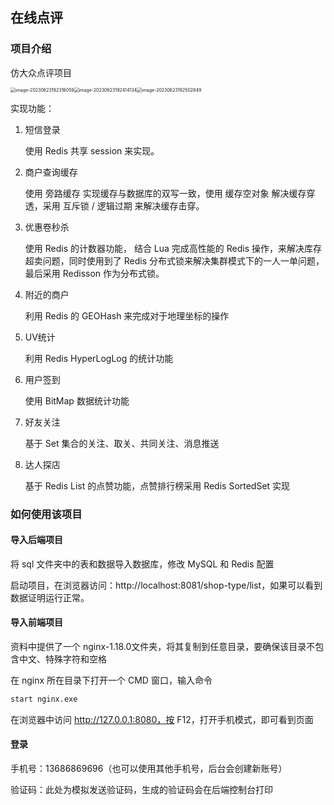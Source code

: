 ## 在线点评

### 项目介绍

仿大众点评项目

<img src="https://typora-1314662469.cos.ap-shanghai.myqcloud.com/img/202306231923505.png" alt="image-20230623192316059" style="zoom:50%;" /><img src="https://typora-1314662469.cos.ap-shanghai.myqcloud.com/img/202306231924290.png" alt="image-20230623192414134" style="zoom:50%;" /><img src="https://typora-1314662469.cos.ap-shanghai.myqcloud.com/img/202306231925871.png" alt="image-20230623192502849" style="zoom:50%;" />

实现功能：

1. 短信登录

   使用 Redis 共享 session 来实现。

2. 商户查询缓存

   使用 旁路缓存 实现缓存与数据库的双写一致，使用 缓存空对象 解决缓存穿透，采用 互斥锁 / 逻辑过期 来解决缓存击穿。

3. 优惠卷秒杀

   使用 Redis 的计数器功能， 结合 Lua 完成高性能的 Redis 操作，来解决库存超卖问题，同时使用到了 Redis 分布式锁来解决集群模式下的一人一单问题，最后采用 Redisson 作为分布式锁。

4. 附近的商户

   利用 Redis 的 GEOHash 来完成对于地理坐标的操作

5. UV统计

   利用 Redis HyperLogLog 的统计功能

6. 用户签到

   使用 BitMap 数据统计功能

7. 好友关注

   基于 Set 集合的关注、取关、共同关注、消息推送

8. 达人探店

   基于 Redis List 的点赞功能，点赞排行榜采用 Redis SortedSet 实现

### 如何使用该项目

#### 导入后端项目

将 sql 文件夹中的表和数据导入数据库，修改 MySQL 和 Redis 配置

启动项目，在浏览器访问：http://localhost:8081/shop-type/list，如果可以看到数据证明运行正常。

#### 导入前端项目

资料中提供了一个 nginx-1.18.0文件夹，将其复制到任意目录，要确保该目录不包含中文、特殊字符和空格

在 nginx 所在目录下打开一个 CMD 窗口，输入命令

```sh
start nginx.exe
```

在浏览器中访问 http://127.0.0.1:8080，按 F12，打开手机模式，即可看到页面

#### 登录

手机号：13686869696（也可以使用其他手机号，后台会创建新账号）

验证码：此处为模拟发送验证码，生成的验证码会在后端控制台打印
